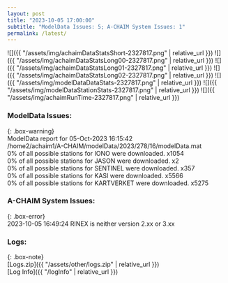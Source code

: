 ```yaml
---
layout: post
title: "2023-10-05 17:00:00"
subtitle: "ModelData Issues: 5; A-CHAIM System Issues: 1"
permalink: /latest/
---
```


![]({{ "/assets/img/achaimDataStatsShort-2327817.png" | relative_url }})
![]({{ "/assets/img/achaimDataStatsLong00-2327817.png" | relative_url }})
![]({{ "/assets/img/achaimDataStatsLong01-2327817.png" | relative_url }})
![]({{ "/assets/img/achaimDataStatsLong02-2327817.png" | relative_url }})
![]({{ "/assets/img/modelDataDataStats-2327817.png" | relative_url }})
![]({{ "/assets/img/modelDataStationStats-2327817.png" | relative_url }})
![]({{ "/assets/img/achaimRunTime-2327817.png" | relative_url }})


### ModelData Issues:  
  
{: .box-warning}  
 ModelData report for 05-Oct-2023 16:15:42   
 /home2/achaim1/A-CHAIM/modelData/2023/278/16/modelData.mat   
 0% of all possible stations for IONO were downloaded. x1054   
 0% of all possible stations for JASON were downloaded. x2   
 0% of all possible stations for SENTINEL were downloaded. x357   
 0% of all possible stations for KASI were downloaded. x5566   
 0% of all possible stations for KARTVERKET were downloaded. x5275   
  
### A-CHAIM System Issues:  
  
{: .box-error}  
2023-10-05 16:49:24 RINEX is neither version 2.xx or 3.xx  

### Logs:  
  
{: .box-note}  
[Logs.zip]({{ "/assets/other/logs.zip" | relative_url }})  
[Log Info]({{ "/logInfo" | relative_url }})  
